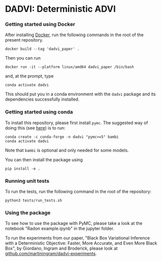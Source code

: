 # DADVI: Deterministic ADVI


### Getting started using Docker

After installing [Docker](https://docs.docker.com/get-docker/), run the following commands in the
root of the present repository.

```
docker build --tag 'dadvi_paper' .
```

Then you can run

```
docker run -it --platform linux/amd64 dadvi_paper /bin/bash
```

and, at the prompt, type

```
conda activate dadvi
```

This should put you in a conda environment with the `dadvi` package and its dependencies
successfully installed.


### Getting started using conda

To install this repository, please first install `pymc`. The suggested way of doing this 
(see [here](https://www.pymc.io/projects/docs/en/latest/installation.html)) is to run:

```
conda create -c conda-forge -n dadvi "pymc>=5" bambi
conda activate dadvi
```

Note that `bambi` is optional and only needed for some models.

You can then install the package using

```
pip install -e .
```


### Running unit tests

To run the tests, run the following command in the root of the repository:

```
python3 tests/run_tests.sh
```


### Using the package

To see how to use the package with PyMC, please take a look at the notebook
"Radon example.ipynb" in the jupyter folder.

To run the experiments from our paper,  "Black Box Variational Inference with a
Deterministic Objective: Faster, More Accurate, and Even More Black Box", by
Giordano, Ingram and Broderick, please look at 
[github.com/martiningram/dadvi-experiments](https://github.com/martiningram/dadvi-experiments).